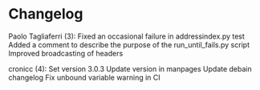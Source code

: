 Changelog
=========

Paolo Tagliaferri (3):
      Fixed an occasional failure in addressindex.py test
      Added a comment to describe the purpose of the run_until_fails.py script
      Improved broadcasting of headers

cronicc (4):
      Set version 3.0.3
      Update version in manpages
      Update debain changelog
      Fix unbound variable warning in CI

